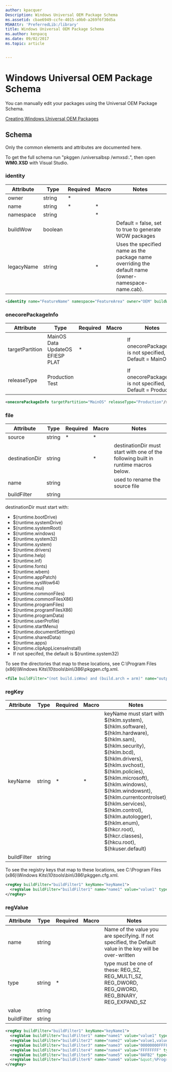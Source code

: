 ```yaml
---
author: kpacquer
Description: Windows Universal OEM Package Schema
ms.assetid: cbae6949-ccfe-4015-a9b0-a269f6f30d5a
MSHAttr: 'PreferredLib:/library'
title: Windows Universal OEM Package Schema
ms.author: kenpacq
ms.date: 09/02/2017
ms.topic: article


---
```


# Windows Universal OEM Package Schema

You can manually edit your packages using the Universal OEM Package Schema.

[Creating Windows Universal OEM Packages](create-packages.md)



## Schema
Only the common elements and attributes are documented here.  

To get the full schema run "pkggen /universalbsp /wmxsd:.", then open **WM0.XSD** with Visual Studio.  

### identity
|Attribute |Type   |Required|Macro |Notes |
|----------|-------|--------|------|------|
|owner     |string |*       |      |      |
|name      |string |*       |*     |      |
|namespace |string |        |*     |      |
|buildWow  |boolean|        |      |Default = false, set to true to generate WOW packages|
|legacyName|string |        |*     |Uses the specified name as the package name overriding the default name (owner-namespace-name.cab).|

```xml
<identity name="FeatureName" namespace="FeatureArea" owner="OEM" buildWow="false"/>
```

### onecorePackageInfo
|Attribute      |Type                                 |Required|Macro |Notes                                                       |
|---------------|-------------------------------------|--------|------|------------------------------------------------------------|
|targetPartition|MainOS  Data  UpdateOS  EFIESP  PLAT |*       |      |If onecorePackageInfo is not specified, Default = MainOS    |
|releaseType    |Production   Test                    |        |      |If onecorePackageInfo is not specified, Default = Production|

```xml
<onecorePackageInfo targetPartition="MainOS" releaseType="Production"/>
```

### file
|Attribute     |Type   |Required|Macro |Notes                                                                             |
|--------------|-------|--------|------|----------------------------------------------------------------------------------|
|source        |string |*       |*     |                                                                                  |
|destinationDir|string |        |*     |destinationDir must start with one of the following built in runtime macros below.|
|name          |string |        |      |used to rename the source file                                                    |
|buildFilter   |string |        |      |                                                                                  |

destinationDir must start with:
- $(runtime.bootDrive)
- $(runtime.systemDrive)
- $(runtime.systemRoot)
- $(runtime.windows)
- $(runtime.system32)
- $(runtime.system)
- $(runtime.drivers)
- $(runtime.help)
- $(runtime.inf)
- $(runtime.fonts)
- $(runtime.wbem)
- $(runtime.appPatch)
- $(runtime.sysWow64)
- $(runtime.mui)
- $(runtime.commonFiles)
- $(runtime.commonFilesX86)
- $(runtime.programFiles)
- $(runtime.programFilesX86)
- $(runtime.programData)
- $(runtime.userProfile)
- $(runtime.startMenu)
- $(runtime.documentSettings)
- $(runtime.sharedData)
- $(runtime.apps)
- $(runtime.clipAppLicenseInstall)
- If not specifed, the default is $(runtime.system32) 

To see the directories that map to these locations, see C:\Program Files (x86)\Windows Kits\10\tools\bin\i386\pkggen.cfg.xml.

```xml
<file buildFilter="(not build.isWow) and (build.arch = arm)" name="output.dll" source="$(_RELEASEDIR)\input.dll" destinationDir="$(runtime.system32)"/>
```

### regKey
|Attribute      |Type   |Required|Macro |Notes |
|---------------|-------|--------|------|------|
|keyName        |string |*       |*     |keyName must start with $(hklm.system), $(hklm.software), $(hklm.hardware), $(hklm.sam), $(hklm.security), $(hklm.bcd), $(hklm.drivers), $(hklm.svchost), $(hklm.policies), $(hklm.microsoft), $(hklm.windows), $(hklm.windowsnt), $(hklm.currentcontrolset), $(hklm.services), $(hklm.control), $(hklm.autologger), $(hklm.enum), $(hkcr.root), $(hkcr.classes), $(hkcu.root), $(hkuser.default)| 
|buildFilter    |string |        |      |      |

To see the registry keys that map to these locations, see C:\Program Files (x86)\Windows Kits\10\tools\bin\i386\pkggen.cfg.xml.

```xml
<regKey buildFilter="buildFilter1" keyName="keyName1">
  <regValue buildFilter="buildFilter1" name="name1" value="value1" type="REG_SZ" />
</regKey>
```

### regValue
|Attribute      |Type   |Required|Macro |Notes  |
|---------------|-------|--------|------|-------|
|name           |string |        |      |Name of the value you are specifying. If not specified, the Default value in the key will be over-written|
|type           |string |*       |      |type must be one of these: REG_SZ, REG_MULTI_SZ, REG_DWORD, REG_QWORD, REG_BINARY, REG_EXPAND_SZ|
|value          |string |        |      |       |
|buildFilter    |string |        |      |       |

```xml
<regKey buildFilter="buildFilter1" keyName="keyName1">
  <regValue buildFilter="buildFilter1" name="name1" value="value1" type="REG_SZ" />
  <regValue buildFilter="buildFilter2" name="name2" value="value1,value2" type="REG_MULTI_SZ" />
  <regValue buildFilter="buildFilter3" name="name3" value="00000000FFFFFFFF" type="REG_QWORD" />
  <regValue buildFilter="buildFilter4" name="name4" value="FFFFFFFF" type="REG_DWORD" />
  <regValue buildFilter="buildFilter5" name="name5" value="0AFB2" type="REG_BINARY" />
  <regValue buildFilter="buildFilter6" name="name6" value="&quot;%ProgramFiles%\MediaPlayer\wmplayer.exe&quot;" type="REG_EXPAND_SZ" />
</regKey>
```

